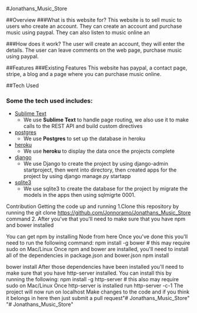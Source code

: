 
#Jonathans_Music_Store


##Overview
 ###What is this website for? 
This website is to sell music to users who create an account. They can create an account and purchase music using paypal. They can also listen to music online an

 ###How does it work?
The user will create an account, they will enter the details. The user can leave comments on the web page, purchase music using paypal.

##Features
 ###Existing Features
This website has paypal, a contact page, stripe, a blog and a page where you can purchase music online.  

##Tech Used
 ### Some the tech used includes:
- [Sublime Text](https://www.sublime-text.com/)
    - We use **Sublime Text** to handle page routing, we also use it to make calls to the REST API and build custom directives
- [postgres](https://www.tableau.com/trial/postgresql-data-analysis?)
    - We use **Postgres** to set up the database in heroku
- [heroku](https://www.heroku.com/)
    - We use **heroku** to display the data once the projects complete
- [django](https://www.djangoproject.com/start/overview/)
	- We use Django to create the project by using django-admin startproject, then went into directory, then created apps for the project by using django manage.py startapp
- [sqlite3](https://www.sqlite.org/index.html)
	- We use sqlite3 to create the database for the project by migrate the models in the apps then using sqlmigrte 0001.
 

Contribution
Getting the code up and running
1.Clone this repository by running the git clone <https://github.com/Jonnoramo/Jonathans_Music_Store> command 2. After you've that you'll need to make sure that you have npm and bower installed

You can get npm by installing Node from here
Once you've done this you'll need to run the following command: npm install -g bower # this may require sudo on Mac/Linux
Once npm and bower are installed, you'll need to install all of the dependencies in package.json and bower.json
npm install
 
bower install
After those dependencies have been installed you'll need to make sure that you have http-server installed. You can install this by running the following: npm install -g http-server # this also may require sudo on Mac/Linux
Once http-server is installed run http-server -c-1
The project will now run on localhost
Make changes to the code and if you think it belongs in here then just submit a pull request"# Jonathans_Music_Store" "# Jonathans_Music_Store"